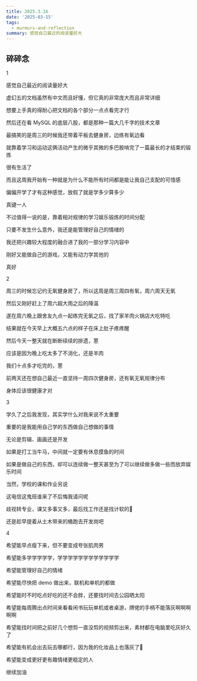 ```yaml
---
title: 2025.3.16
date: '2025-03-15'
tags:
  - murmurs-and-reflection
summary: 感觉自己最近的阅读量好大
---
```

## 碎碎念
1

感觉自己最近的阅读量好大

虚幻五的文档虽然有中文而且好懂，但它真的非常庞大而且非常详细

想要上手真的得耐心把文档的各个部分一点点看完才行

然后还在看 MySQL 的底层八股，都是那种一篇大几千字的技术文章

最搞笑的是周三的时候我还带着平板去健身房，边练有氧边看

就靠着学习和运动这俩活动产生的微乎其微的多巴胺啃完了一篇最长的才结束的锻炼

很有生活了

而且这周我开始有一种就是为什么不能所有时间都是能让我自己支配的可惜感

偏偏开学了才有这种感觉，放假了就是学多少算多少

真键一人

不过值得一说的是，靠着相对规律的学习娱乐锻炼的时间分配

只要不发生什么意外，我还是能管理好自己的情绪的

我还把兴趣较大程度的融合进了我的一部分学习内容中

刚好又能做自己的游戏，又能有动力学其他的

真好

2

周三的时候忘记约无氧健身房了，所以这周是周三周四有氧，周六周天无氧

然后又刚好赶上了周六超大雨之后的降温

遂在周六晚上跟舍友九点一起练完无氧之后，找了家羊肉火锅店大吃特吃

结果就在今天早上大概五六点的样子在床上肚子疼疼醒

然后今天一整天就在断断续续的排遗，蒽

应该是因为晚上吃太多了不消化，还是羊肉

我们十点多才吃完的，蒽

前两天还在想自己最近一直坚持一周四次健身房，还有氧无氧规律分布

身体应该很健康才对

3

学久了之后我发现，其实学什么对我来说不太重要

重要的是我能用自己学的东西做自己想做的事情

无论是剪辑、画画还是开发

如果是打工当牛马，中间就一定要有休息摸鱼的时间

如果是做自己的东西，却可以连续做一整天甚至为了可以继续做多做一些而放弃娱乐时间

当然，学校的课和作业另说

这电信这鬼班谁来了不后悔我请问呢

歧视转专业，课又多事又多，最后找工作还是找计软的🤣

还是趁早提着从土木带来的桶跑去开发岗吧

4

希望能早点瘦下来，但不要变成夸张肌肉男

希望能多学学学学学，学学学学学学学学学学学学

希望能管理好自己的情绪

希望能尽快把 demo 做出来，联机和单机的都做

希望能时不时吃点好吃的还不会胖，还要找时间去公园晒太阳

希望能每周腾出点时间来看看闲书玩玩单机或者桌游，牌佬的手柄不能落灰啊啊啊啊啊

希望能找时间把之前好几个想剪一直没剪的视频剪出来，素材都在电脑里吃灰好久了

希望能有机会出去玩去哪都行，因为我的化妆品上也落灰了🥲

希望能变成更好更有趣情绪更稳定的人

继续加油
